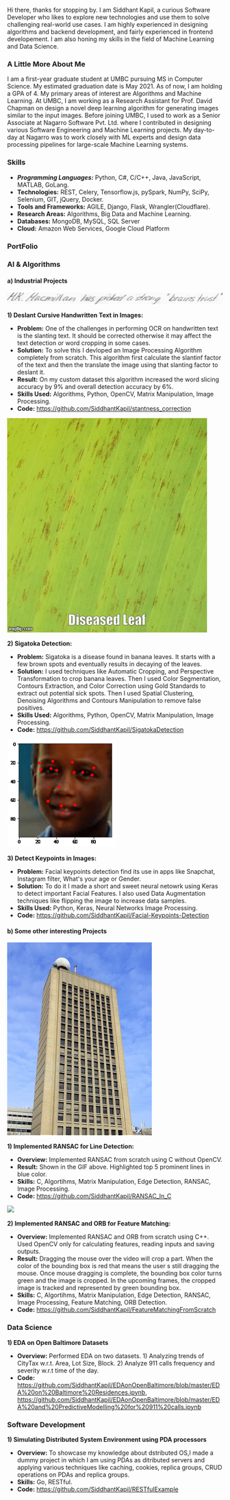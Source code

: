 
Hi there, thanks for stopping by. I am Siddhant Kapil, a curious Software Developer who likes to explore new technologies and use them to solve challenging real-world use cases. I am highly experienced in designing algorithms and backend development, and fairly experienced in frontend developement. I am also honing my skills in the field of Machine Learning and Data Science.

### A Little More About Me

I am a first-year graduate student at UMBC pursuing MS in Computer Science. My estimated graduation date is May 2021. As of now, I am holding a GPA of 4. My primary areas of interest are Algorithms and Machine Learning. At UMBC, I am working as a Research Assistant for Prof. David Chapman on design a novel deep learning algorithm for generating images similar to the input images. 
Before joining UMBC, I used to work as a Senior Associate at Nagarro Software Pvt. Ltd. where I contributed in designing various Software Engineering and Machine Learning projects. My day-to-day at Nagarro was to work closely with ML experts and design data processing pipelines for large-scale Machine Learning systems.  


### Skills
* ___Programming Languages:___ Python, C#, C/C++, Java, JavaScript, MATLAB, GoLang.
* __Technologies:__ REST, Celery, Tensorflow.js, pySpark, NumPy, SciPy, Selenium, GIT, jQuery, Docker.
* __Tools and Frameworks:__ AGILE, Django, Flask, Wrangler(Cloudflare).
* __Research Areas:__ Algorithms, Big Data and Machine Learning.
* __Databases:__ MongoDB, MySQL, SQL Server
* __Cloud:__ Amazon Web Services, Google Cloud Platform


### PortFolio

### AI & Algorithms

#### a) Industrial Projects

![](result_deslant.gif)

  __1) Deslant Cursive Handwritten Text in Images:__

   * __Problem:__ One of the challenges in performing OCR on handwritten text is the slanting text. It should be corrected otherwise it may affect the text detection or word cropping in some cases. 
   * __Solution:__ To solve this I devloped an Image Processing Algorithm completely from scratch. This algorithm first calculate the slantinf factor of the text and then the translate the image using that slanting factor to deslant it.
   * __Result:__ On my custom dataset this algorithm increased the word slicing accuracy by 9% and overall detection accuracy by 6%.
   * __Skills Used:__ Algorithms, Python, OpenCV, Matrix Manipulation, Image Processing.
   * __Code:__ https://github.com/SiddhantKapil/stantness_correction
   
  ![](results_sigatoka.gif)
  
  __2) Sigatoka Detection:__
   * __Problem:__ Sigatoka is a disease found in banana leaves. It starts with a few brown spots and eventually results in decaying of the leaves.
   * __Solution:__ I used techniques like Automatic Cropping, and Perspective Transformation to crop banana leaves. Then I used Color Segmentation, Contours Extraction, and Color Correction using Gold Standards to extract out potential sick spots. Then I used Spatial Clustering, Denoising Algorithms and Contours Manipulation to remove false positives.  
   * __Skills Used:__ Algorithms, Python, OpenCV, Matrix Manipulation, Image Processing.
   * __Code:__ https://github.com/SiddhantKapil/SigatokaDetection
  
 ![](result_keypoints.gif)
 
  __3) Detect Keypoints in Images:__

   * __Problem:__ Facial keypoints detection find its use in apps like Snapchat, Instagram filter, What's your age or Gender.
   * __Solution:__ To do it I made a short and sweet neural netowrk using  Keras to detect important Facial Features. I also used Data Augmentation techniques like flipping the image to increase data samples.
   * __Skills Used:__ Python, Keras, Neural Networks Image Processing.
   * __Code:__ https://github.com/SiddhantKapil/Facial-Keypoints-Detection
   
#### b) Some other interesting Projects

  ![](result_ransac.gif)
  
   __1) Implemented RANSAC for Line Detection:__
   * __Overview:__ Implemented RANSAC from scratch using C without OpenCV.
   * __Result:__ Shown in the GIF above. Highlighted top 5 prominent lines in blue color.
   * __Skills:__ C, Algortihms, Matrix Manipulation, Edge Detection, RANSAC, Image Processing.
   * __Code:__ https://github.com/SiddhantKapil/RANSAC_In_C
   
   ![](result_featureMatching.gif)
   
   __2) Implemented RANSAC and ORB for Feature Matching:__
   * __Overview:__ Implemented RANSAC and ORB from scratch using C++. Used OpenCV only for calculating features, reading inputs and saving outputs.
   * __Result:__  Dragging the mouse over the video will crop a part. When the color of the bounding box is red that means the user s still dragging the mouse. Once mouse dragging is complete, the bounding box color turns green and the image is cropped. In the upcoming frames, the cropped image is tracked and represented by green bounding box.
   * __Skills:__ C, Algortihms, Matrix Manipulation, Edge Detection, RANSAC, Image Processing, Feature Matching, ORB Detection.
   * __Code:__ https://github.com/SiddhantKapil/FeatureMatchingFromScratch
   
### Data Science

   __1) EDA on Open Baltimore Datasets__
* __Overview:__ Performed EDA on two datasets. 1) Analyzing trends of CityTax w.r.t. Area, Lot Size, Block. 2) Analyze 911 calls frequency and severity w.r.t time of the day.
* __Code:__  https://github.com/SiddhantKapil/EDAonOpenBaltimore/blob/master/EDA%20on%20Baltimore%20Residences.ipynb,  https://github.com/SiddhantKapil/EDAonOpenBaltimore/blob/master/EDA%20and%20PredictiveModelling%20for%20911%20calls.ipynb

### Software Development

   __1) Simulating Distributed System Environment using PDA processors__

* __Overview:__ To showcase my knowledge about dstributed OS,I made a dummy project in which I am using PDAs as ditributed servers and applying various techniques like caching, cookies, replica groups, CRUD operations on PDAs and replica groups.
* __Skills:__ Go, RESTful.
* __Code:__ https://github.com/SiddhantKapil/RESTfulExample
   
   
